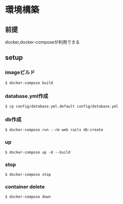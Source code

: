 # 環境構築
## 前提
docker,docker-composeが利用できる

## setup
### imageビルド
`$ docker-compose build`

### database.yml作成
`$ cp config/database.yml.default config/database.yml`

### db作成
`$ docker-compose run --rm web rails db:create`

### up
`$ docker-compose up -d --build`

### stop
`$ docker-compose stop`

### container delete
`$ docker-compose down`
